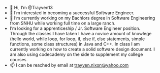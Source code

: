 - 👋 Hi, I’m @Trayven13
- 👀 I’m interested in becoming a successful Software Engineer.
- 🌱 I’m currently working on my Bachlors degree in Software Engineering from SNHU while working full time on a large ranch.
-  I’m looking for a apprenticeship / Jr. Software Engineer position. Through the classes I have taken I have a novice amount of knowlege (hello world, while loop, for loop, if, else if, else statements, simple functions, some class structures) in Java and C++. In class I am currently working on how to create a solid software design document. I am also using codecademy on the side to supplement my college courses. 
- 📫 I can be reached by email at trayven.nixon@yahoo.com 

<!---
Trayven13/Trayven13 is a ✨ special ✨ repository because its `README.md` (this file) appears on your GitHub profile.
You can click the Preview link to take a look at your changes.
--->
